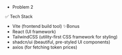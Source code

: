 - Problem 2

✅ Tech Stack
- Vite (frontend build tool) ✨Bonus
- React (UI framework)
- TailwindCSS (utility-first CSS framework for styling)
- shadcn/ui (beautiful, pre-styled UI components)
- axios (for fetching token prices)
